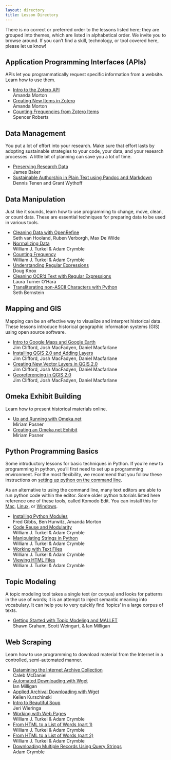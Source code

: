 ```yaml
---
layout: directory
title: Lesson Directory
---
```


There is no correct or preferred order to the lessons listed here; they
are grouped into themes, which are listed in alphabetical order. We
invite you to browse around. If you can’t find a skill, technology, or
tool covered here, please let us know!

Application Programming Interfaces (APIs)
-----------------------------------------

APIs let you programmatically request specific information from a
website. Learn how to use them.

-   [Intro to the Zotero API](../lessons/intro-to-the-zotero-api) <div class="toc-author"> Amanda Morton</div>
-   [Creating New Items in Zotero](../lessons/creating-new-items-in-zotero) <div class="toc-author">Amanda Morton</div>
-   [Counting Frequencies from Zotero Items](../lessons/counting-frequencies-from-zotero-items) <div class="toc-author">Spencer Roberts</div>

Data Management
---------------

You put a lot of effort into your research. Make sure that effort lasts
by adopting sustainable strategies to your code, your data, and your
research processes. A little bit of planning can save you a lot of time.

-   [Preserving Research Data](../lessons/preserving-your-research-data) <div class="toc-author">James Baker</div>
-   [Sustainable Authorship in Plain Text using Pandoc and Markdown](../lessons/sustainable-authorship-in-plain-text-using-pandoc-and-markdown) <div class="toc-author">Dennis Tenen and Grant Wythoff</div>

Data Manipulation
-----------------

Just like it sounds, learn how to use programming to change, move,
clean, or count data. These are essential techniques for preparing data
to be used in various tools.

-   [Cleaning Data with OpenRefine](../lessons/cleaning-data-with-openrefine) <div class="toc-author"> Seth van Hooland, Ruben Verborgh, Max De Wilde</div>
-   [Normalizing Data](../lessons/normalizing-data) <div class="toc-author"> William J. Turkel & Adam Crymble</div>
-   [Counting Frequency](../lessons/counting-frequencies) <div class="toc-author"> William J.  Turkel & Adam Crymble</div>
-   [Understanding Regular Expressions](../lessons/understanding-regular-expressions) <div class="toc-author">Doug Knox</div>
-   [Cleaning OCR’d Text with Regular Expressions](../lessons/cleaning-ocrd-text-with-regular-expressions) <div class="toc-author">Laura Turner O’Hara</div>
-   [Transliterating non-ASCII Characters with Python](../lessons/transliterating) <div class="toc-author"> Seth Bernstein</div>

Mapping and GIS
---------------

Mapping can be an effective way to visualize and interpret historical
data. These lessons introduce historical geographic information systems
(GIS) using open source software.

-   [Intro to Google Maps and Google Earth](../lessons/googlemaps-googleearth) <div class="toc-author"> Jim Clifford, Josh MacFadyen, Daniel Macfarlane</div>
-   [Installing QGIS 2.0 and Adding Layers](../lessons/qgis-layers) <div class="toc-author"> Jim Clifford, Josh MacFadyen, Daniel Macfarlane</div>
-   [Creating New Vector Layers in QGIS 2.0](../lessons/vector-layers-qgis) <div class="toc-author"> Jim Clifford, Josh MacFadyen, Daniel Macfarlane</div>
-   [Georeferencing in QGIS 2.0](../lessons/georeferencing-qgis) <div class="toc-author"> Jim Clifford, Josh MacFadyen, Daniel Macfarlane</div>

Omeka Exhibit Building
----------------------

Learn how to present historical materials online.

-   [Up and Running with Omeka.net](../lessons/up-and-running-with-omeka) <div class="toc-author">Miriam Posner</div>
-   [Creating an Omeka.net Exhibit](../lessons/creating-an-omeka-exhibit) <div class="toc-author">Miriam Posner</div>

Python Programming Basics
-------------------------

Some introductory lessons for basic techniques in Python. If you’re new
to programming in python, you’ll first need to set up a programming
environment. For the most flexibility, we recommend that you follow
these instructions on [setting up python on the command
line](http://cli.learncodethehardway.org/book/).

As an alternative to using the command line, many text editors are able to run
python code within the editor. Some older python tutorials listed here
reference one of these tools, called Komodo Edit. You can install this for
[Mac](../lessons/mac-installation), [Linux](../lessons/linux-installation), or [Windows](../lessons/windows-installation).

-   [Installing Python Modules](../lessons/installing-python-modules-pip) <div class="toc-author">Fred Gibbs, Ben Hurwitz, Amanda Morton</div>
-   [Code Reuse and Modularity](../lessons/code-reuse-and-modularity) <div class="toc-author">William J. Turkel & Adam Crymble</div>
-   [Manipulating Strings in Python](../lessons/manipulating-strings-in-python) <div class="toc-author"> William J. Turkel & Adam Crymble</div>
-   [Working with Text Files](../lessons/working-with-text-files) <div class="toc-author"> William J. Turkel & Adam Crymble</div>
-   [Viewing HTML Files](../lessons/viewing-html-files) <div class="toc-author"> William J. Turkel & Adam Crymble</div>

Topic Modeling
--------------

A topic modeling tool takes a single text (or corpus)  and looks for
patterns in the use of words; it is an attempt to inject semantic
meaning into vocabulary. It can help you to very quickly find ‘topics’
in a large corpus of texts.

-   [Getting Started with Topic Modeling and MALLET](../lessons/topic-modeling-and-mallet) <div class="toc-author"> Shawn Graham, Scott Weingart, & Ian Milligan</div>

Web Scraping
------------

Learn how to use programming to download material from the Internet in a
controlled, semi-automated manner.

-   [Datamining the Internet Archive Collection](../lessons/data-mining-the-internet-archive) <div class="toc-author"> Caleb McDaniel</div>
-   [Automated Downloading with Wget](../lessons/automated-downloading-with-wget) <div class="toc-author"> Ian Milligan</div>
-   [Applied Archival Downloading with Wget](../lessons/applied-archival-downloading-with-wget) <div class="toc-author"> Kellen Kurschinski</div>
-   [Intro to Beautiful Soup](../lessons/intro-to-beautiful-soup) <div class="toc-author"> Jeri Wieringa</div>
-   [Working with Web Pages](../lessons/working-with-web-pages) <div class="toc-author"> William J. Turkel & Adam Crymble</div>
-   [From HTML to a List of Words (part 1)](../lessons/from-html-to-list-of-words-1) <div class="toc-author"> William J. Turkel & Adam Crymble</div>
-   [From HTML to a List of Words (part 2)](../lessons/from-html-to-list-of-words-2) <div class="toc-author"> William J. Turkel & Adam Crymble</div>
-   [Downloading Multiple Records Using Query Strings](../lessons/downloading-multiple-records-using-query-strings) <div class="toc-author"> Adam Crymble</div>


